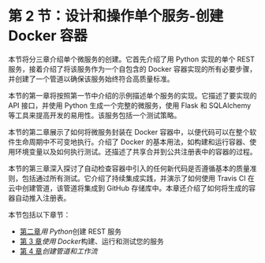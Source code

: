 # 第 2 节：设计和操作单个服务-创建 Docker 容器

本节将分三章介绍单个微服务的创建。它首先介绍了用 Python 实现的单个 REST 服务，接着介绍了将该服务作为一个自包含的 Docker 容器实现的所有必要步骤，并创建了一个管道以确保该服务始终符合高质量标准。

本节的第一章将按照第一节中介绍的示例描述单个服务的实现。它描述了要实现的 API 接口，并使用 Python 生成一个完整的微服务，使用 Flask 和 SQLAlchemy 等工具来提高开发的易用性。该服务包括一个测试策略。

本节的第二章展示了如何将微服务封装在 Docker 容器中，以便代码可以在整个软件生命周期中不可变地执行。介绍了 Docker 的基本用法，如构建和运行容器、使用环境变量以及如何执行测试。还描述了共享合并到公共注册表中的容器的过程。

本节的第三章深入探讨了自动检查容器中引入的任何新代码是否遵循基本的质量准则，包括通过所有测试。它介绍了持续集成实践，并演示了如何使用 Travis CI 在云中创建管道，该管道将集成到 GitHub 存储库中。本章还介绍了如何将生成的容器自动推入注册表。

本节包括以下章节：

*   [第二章](02.html)*用 Python*创建 REST 服务
*   [第 3 章](03.html)*使用 Docker*构建、运行和测试您的服务
*   [第 4 章](04.html)*创建管道和工作流*